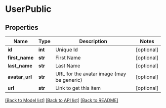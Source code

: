 # UserPublic

## Properties
Name | Type | Description | Notes
------------ | ------------- | ------------- | -------------
**id** | **int** | Unique Id | [optional] 
**first_name** | **str** | First Name | [optional] 
**last_name** | **str** | Last Name | [optional] 
**avatar_url** | **str** | URL for the avatar image (may be generic) | [optional] 
**url** | **str** | Link to get this item | [optional] 

[[Back to Model list]](../README.md#documentation-for-models) [[Back to API list]](../README.md#documentation-for-api-endpoints) [[Back to README]](../README.md)


